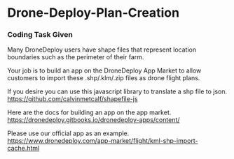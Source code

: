 # Drone-Deploy-Plan-Creation

### Coding Task Given

Many DroneDeploy users have shape files that represent location boundaries such as the perimeter of their farm.
 
Your job is to build an app on the DroneDeploy App Market to allow customers to import these .shp/.klm/.zip files as drone flight plans.
  
If you desire you can use this javascript library to translate a shp file to json. 
https://github.com/calvinmetcalf/shapefile-js
 
Here are the docs for building an app on the app market.
https://dronedeploy.gitbooks.io/dronedeploy-apps/content/
 
Please use our official app as an example.
https://www.dronedeploy.com/app-market/flight/kml-shp-import-cache.html
 
